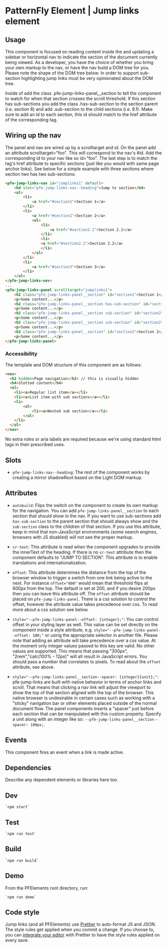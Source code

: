 # PatternFly Element | Jump links element


## Usage
This component is focused on reading content inside the <pfe-jump-links-panel> and updating a sidebar or horizontal nav to indicate the section of the document currently being viewed. As a developer, you have the choice of whether you bring your own markup to the nav, or have the nav build a DOM tree for you. Please note the shape of the DOM tree below. In order to support sub-section highlighting jump links must be very opinionated about the DOM tree.

Inside of <pfe-jump-links-panel> add the class .pfe-jump-links-panel__section to tell the component to watch for when that section crosses the scroll threshold. If this section has sub-sections you add the class .has-sub-section to the section parent (i.e. section 8) and add .sub-section to the child sections (i.e. 8.1). Make sure to add an id to each section, this id should match to the href attribute of the corresponding <a> tag.

## Wiring up the nav
The panel and nav are wired up by a scrolltarget and id. On the panel add an attribute scrolltarget="foo". This will correspond to the nav's #id. Add the corresponding id to your nav like so id="foo". The last step is to match the <a> tag's href attribute to specific sections (just like you would with same page anchor links). See below for a simple example with three sections where section two has two sub-sections:

```html
<pfe-jump-links-nav id="jumplinks1" default>
    <h4 slot="pfe-jump-links-nav--heading">Jump to section</h4>
    <ul>
        <li>
            <a href="#section1">Section 1</a>
        </li>
        <li>
            <a href="#section2">Section 2</a>
            <ul>
                <li>
                    <a href="#section2.1">Section 2.1</a>
                </li>
                <li>
                <a href="#section2.2">Section 2.2</a>
                </li>
            </ul>
        </li>
        <li>
            <a href="#section3">Section 3</a>
        </li>
    </ul>
</pfe-jump-links-nav>
...
<pfe-jump-links-panel scrolltarget="jumplinks1">
    <h2 class="pfe-jump-links-panel__section" id="section1">Section 1</h2>
    <p>Some content...</p>
    <h2 class="pfe-jump-links-panel__section has-sub-section" id="section2">Section 2</h2>
    <p>Some content...</p>
    <h2 class="pfe-jump-links-panel__section sub-section" id="section2">Section 2.1</h2>
    <p>Some content...</p>
    <h2 class="pfe-jump-links-panel__section sub-section" id="section2">Section 2.2</h2>
    <p>Some content...</p>
    <h2 class="pfe-jump-links-panel__section" id="section2">Section 2</h2>
    <p>Some content...</p>
</pfe-jump-links-panel>
```

### Accessibility
The template and DOM structure of this component are as follows:
```html
<nav>
  <h2 hidden>Page navigation</h2> // this is visually hidden
  <h4>Slotted content</h4>
  <ul>
    <li><a>Regular list item</a></li>
    <li><a>List item with sub sections</a></li>
    <li>
        <ul>
            <li><a>Nested sub section</a></li>
        </ul>
    </li>
  </ul>
</nav>
```

No extra roles or aria labels are required because we're using standard html tags in their prescribed uses.

## Slots


- `pfe-jump-links-nav--heading`:  The rest of the component works by creating a mirror shadowRoot based on the Light DOM markup. 


## Attributes


- `autobuild`: Flips the switch on the component to create its own markup for the navigation. You can add `pfe-jump-links-panel__section` to each section that should show in the nav. If you want to use sub-sections add `has-sub-section` to the parent section that should always show and the `sub-section` class to the children of that section. If you use this attribute, keep in mind that non-JavaScript environments (some search engines, browsers with JS disabled) will not see the proper markup.

- `sr-text`: This attribute is read when the component upgrades to provide the innerText of the heading. If there is no `sr-text` attribute then the component defaults to "JUMP TO SECTION". This attribute is to enable translations and internationalization.

- `offset`: This attribute determines the distance from the top of the browser window to trigger a switch from one link being active to the next. For instance `offset="600"` would mean that threshold flips at 600px from the top. The default is set at 200, and if you desire 200px then you can leave this attribute off. The `offset` attribute should be placed on `pfe-jump-links-panel`. There is a css solution to control the offset, however the attribute value takes precedence over css. To read more about a css solution see below.

- `style="--pfe-jump-links-panel--offset: {integer};"`: You can control offset in your styling layer as well. This value can be set directly on the component inside a style attribute, e.g. `style="--pfe-jump-links-panel--offset: 100;"` or using the appropriate selector in another file. Please note that adding an attribute will take precedence over a css value. At the moment only integer values passed to this key are valid. No other values are supported. This means that passing "300px", "2rem","calc(100% - 12px)" will all result in JavaScript errors. You should pass a number that correlates to pixels. To read about the `offset` attribute, see above.

- `style="--pfe-jump-links-panel__section--spacer: {integer}{unit};"`: pfe-jump-links are built with native behavior in terms of anchor links and scroll. That means that clicking a nav link will adjust the viewport to show the top of that section aligned with the top of the browser. This native browser is undesirable in certain cases such as working with a "sticky" navigation bar or other elements placed outside of the normal document flow. The panel components inserts a "spacer" just before each section that can be manipulated with this custom property. Specify a unit along with an integer like so: `--pfe-jump-links-panel__section--spacer: 100px;`.

## Events
This component fires an event when a link is made active.


## Dependencies
Describe any dependent elements or libraries here too.

## Dev

    `npm start`

## Test

    `npm run test`

## Build

    `npm run build`

## Demo

From the PFElements root directory, run:

    `npm run demo`

## Code style

Jump links (and all PFElements) use [Prettier][prettier] to auto-format JS and JSON. The style rules get applied when you commit a change. If you choose to, you can [integrate your editor][prettier-ed] with Prettier to have the style rules applied on every save.

[prettier]: https://github.com/prettier/prettier/
[prettier-ed]: https://prettier.io/docs/en/editors.html
[web-component-tester]: https://github.com/Polymer/web-component-tester
